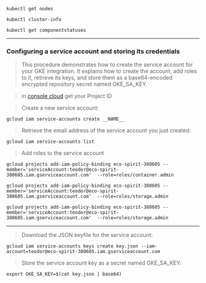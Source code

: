 ```
kubectl get nodes
```

```
kubectl cluster-info
```

```
kubectl get componentstatuses
```
---
### Configuring a service account and storing its credentials

> This procedure demonstrates how to create the service account for your GKE integration. It explains how to create the account, add roles to it, retrieve its keys, and store them as a base64-encoded encrypted repository secret named GKE_SA_KEY.

> in [console cloud](https://console.cloud.google.com/) get your Project ID

> Create a new service account:

```
gcloud iam service-accounts create __NAME__
```

> Retrieve the email address of the service account you just created:


```
gcloud iam service-accounts list
```

> Add roles to the service account
```
gcloud projects add-iam-policy-binding eco-spirit-380605 --member='serviceAccount:teodor@eco-spirit-380605.iam.gserviceaccount.com'  --role=roles/container.admin
```
```
gcloud projects add-iam-policy-binding eco-spirit-380605 --member='serviceAccount:teodor@eco-spirit-380605.iam.gserviceaccount.com'  --role=roles/storage.admin
```
```
gcloud projects add-iam-policy-binding eco-spirit-380605 --member='serviceAccount:teodor@eco-spirit-380605.iam.gserviceaccount.com'  --role=roles/storage.admin
```
---

> Download the JSON keyfile for the service account:

```
gcloud iam service-accounts keys create key.json --iam-account=teodor@eco-spirit-380605.iam.gserviceaccount.com
```

> Store the service account key as a secret named GKE_SA_KEY:

```
export GKE_SA_KEY=$(cat key.json | base64)
```
